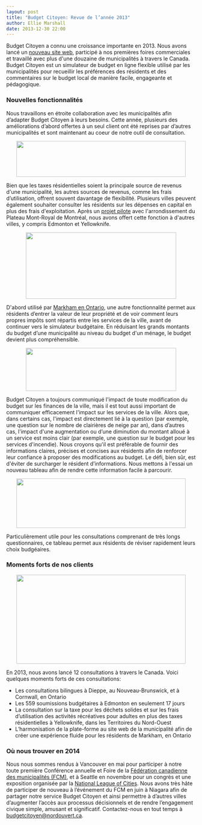 ```yaml
---
layout: post
title: "Budget Citoyen: Revue de l’année 2013"
author: Ellie Marshall
date: 2013-12-30 22:00
---
```

Budget Citoyen a connu une croissance importante en 2013. Nous avons lancé un [nouveau site web](http://budgetcitoyen.com/), participé à nos premières foires commerciales et travaillé avec plus d'une douzaine de municipalités à travers le Canada. Budget Citoyen est un simulateur de budget en ligne flexible utilisé par les municipalités pour recueillir les préférences des résidents et des commentaires sur le budget local de manière facile, engageante et pédagogique. 

### Nouvelles fonctionnalités

Nous travaillons en étroite collaboration avec les municipalités afin d’adapter Budget Citoyen à leurs besoins. Cette année, plusieurs des améliorations d’abord offertes à un seul client ont été reprises par d’autres municipalités et sont maintenant au coeur de notre outil de consultation. 

<p style="text-align: center;"><img src="{{ site.baseurl }}/theme/img/blog/utility-fees.jpg" width="450" height="95" alt=""></p>

Bien que les taxes résidentielles soient la principale source de revenus d'une municipalité, les autres sources de revenus, comme les frais d’utilisation, offrent souvent davantage de flexibilité. Plusieurs villes peuvent également souhaiter consulter les résidents sur les dépenses en capital en plus des frais d'exploitation. Après un [projet pilote](http://budgetplateau.com/) avec l'arrondissement du Plateau Mont-Royal de Montréal, nous avons offert cette fonction à d'autres villes, y compris Edmonton et Yellowknife.

<p style="text-align: center;"><img src="{{ site.baseurl }}/theme/img/blog/dynamic-charts.jpg" width="400" height="176" alt=""></p>

D'abord utilisé par [Markham en Ontario](http://markham.citizenbudget.com/), une autre fonctionnalité permet aux résidents d’entrer la valeur de leur propriété et de voir comment leurs propres impôts sont répartis entre les services de la ville, avant de continuer vers le simulateur budgétaire. En réduisant les grands montants du budget d’une municipalité au niveau du budget d'un ménage, le budget devient plus compréhensible.

<p style="text-align: center;"><img src="{{ site.baseurl }}/theme/img/blog/consequence-indicator.jpg" width="400" height="114" alt=""></p>

Budget Citoyen a toujours communiqué l'impact de toute modification du budget sur ​​les finances de la ville, mais il est tout aussi important de communiquer efficacement l'impact sur les services de la ville. Alors que, dans certains cas, l'impact est directement lié à la question (par exemple, une question sur le nombre de clairières de neige par an), dans d’autres cas, l'impact d'une augmentation ou d’une diminution du montant alloué à un service est moins clair (par exemple, une question sur le budget pour les services d'incendie). Nous croyons qu'il est préférable de fournir des informations claires, précises et concises aux résidents afin de renforcer leur confiance à proposer des modifications au budget. Le défi, bien sûr, est d'éviter de surcharger le résident d’informations. Nous mettons à l'essai un nouveau tableau afin de rendre cette information facile à parcourir.

<p style="text-align: center;"><img src="{{ site.baseurl }}/theme/img/blog/summary-table.jpg" width="450" height="131" alt=""></p>

Particulièrement utile pour les consultations comprenant de très longs questionnaires, ce tableau permet aux résidents de réviser rapidement leurs choix budgéaires.

### Moments forts de nos clients

<p style="text-align: center;"><img src="{{ site.baseurl }}/theme/img/blog/client-map-2013.jpg" width="450" height="236" alt=""></p>

En 2013, nous avons lancé 12 consultations à travers le Canada. Voici quelques moments forts de ces consultations:

- Les consultations bilingues à Dieppe, au Nouveau-Brunswick, et à Cornwall, en Ontario
- Les 559 soumissions budgétaires à Edmonton en seulement 17 jours 
- La consultation sur la taxe pour les déchets solides et sur les frais d’utilisation des activités récréatives pour adultes en plus des taxes résidentielles à Yellowknife, dans les Territoires du Nord-Ouest 
- L’harmonisation de la plate-forme au site web de la municipalité afin de créer une expérience fluide pour les résidents de Markham, en Ontario

### Où nous trouver en 2014

Nous nous sommes rendus à Vancouver en mai pour participer à notre toute première Conférence annuelle et Foire de la [Fédération canadienne des municipalités (FCM)](http://www.fcm.ca/), et à Seattle en novembre pour un congrès et une exposition organisée par la [National League of Cities](http://www.nlc.org/). Nous avons très hâte de participer de nouveau à l’événement du FCM en juin à Niagara afin de partager notre service Budget Citoyen et ainsi permettre à d’autres villes d’augmenter l’accès aux processus décisionnels et de rendre l’engagement civique simple, amusant et significatif. Contactez-nous en tout temps à [budgetcitoyen@nordouvert.ca](mailto:budgetcitoyen@nordouvert.ca).
